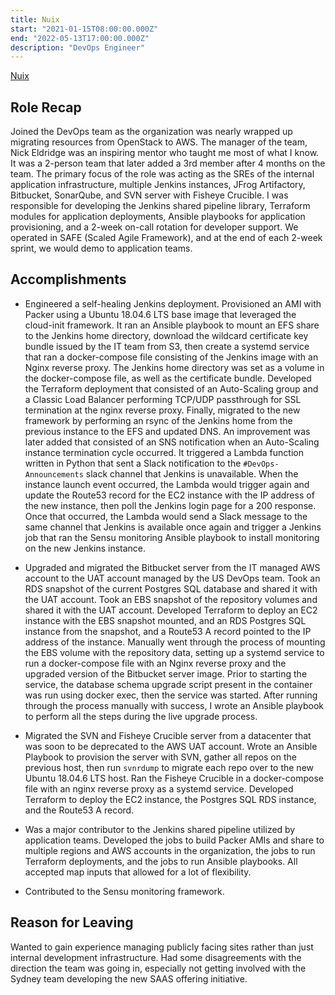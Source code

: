 ```yaml
---
title: Nuix
start: "2021-01-15T08:00:00.000Z"
end: "2022-05-13T17:00:00.000Z"
description: "DevOps Engineer"
---
```


<a href="https://www.nuix.com/" target="_blank">Nuix</a>

## Role Recap

Joined the DevOps team as the organization was nearly wrapped up migrating resources from OpenStack to AWS. The manager of the team, Nick Eldridge was an inspiring mentor who taught me most of what I know. It was a 2-person team that later added a 3rd member after 4 months on the team. The primary focus of the role was acting as the SREs of the internal application infrastructure, multiple Jenkins instances, JFrog Artifactory, Bitbucket, SonarQube, and SVN server with Fisheye Crucible. I was responsible for developing the Jenkins shared pipeline library, Terraform modules for application deployments, Ansible playbooks for application provisioning, and a 2-week on-call rotation for developer support. We operated in SAFE (Scaled Agile Framework), and at the end of each 2-week sprint, we would demo to application teams.

## Accomplishments

* Engineered a self-healing Jenkins deployment. Provisioned an AMI with Packer using a Ubuntu 18.04.6 LTS base image that leveraged the cloud-init framework. It ran an Ansible playbook to mount an EFS share to the Jenkins home directory, download the wildcard certificate key bundle issued by the IT team from S3, then create a systemd service that ran a docker-compose file consisting of the Jenkins image with an Nginx reverse proxy. The Jenkins home directory was set as a volume in the docker-compose file, as well as the certificate bundle. Developed the Terraform deployment that consisted of an Auto-Scaling group and a Classic Load Balancer performing TCP/UDP passthrough for SSL termination at the nginx reverse proxy. Finally, migrated to the new framework by performing an rsync of the Jenkins home from the previous instance to the EFS and updated DNS. An improvement was later added that consisted of an SNS notification when an Auto-Scaling instance termination cycle occurred. It triggered a Lambda function written in Python that sent a Slack notification to the `#DevOps-Announcements` slack channel that Jenkins is unavailable. When the instance launch event occurred, the Lambda would trigger again and update the Route53 record for the EC2 instance with the IP address of the new instance, then poll the Jenkins login page for a 200 response. Once that occurred, the Lambda would send a Slack message to the same channel that Jenkins is available once again and trigger a Jenkins job that ran the Sensu monitoring Ansible playbook to install monitoring on the new Jenkins instance.

* Upgraded and migrated the Bitbucket server from the IT managed AWS account to the UAT account managed by the US DevOps team. Took an RDS snapshot of the current Postgres SQL database and shared it with the UAT account. Took an EBS snapshot of the repository volumes and shared it with the UAT account. Developed Terraform to deploy an EC2 instance with the EBS snapshot mounted, and an RDS Postgres SQL instance from the snapshot, and a Route53 A record pointed to the IP address of the instance. Manually went through the process of mounting the EBS volume with the repository data, setting up a systemd service to run a docker-compose file with an Nginx reverse proxy and the upgraded version of the Bitbucket server image. Prior to starting the service, the database schema upgrade script present in the container was run using docker exec, then the service was started. After running through the process manually with success, I wrote an Ansible playbook to perform all the steps during the live upgrade process.

* Migrated the SVN and Fisheye Crucible server from a datacenter that was soon to be deprecated to the AWS UAT account. Wrote an Ansible Playbook to provision the server with SVN, gather all repos on the previous host, then run `svnrdump` to migrate each repo over to the new Ubuntu 18.04.6 LTS host. Ran the Fisheye Crucible in a docker-compose file with an nginx reverse proxy as a systemd service. Developed Terraform to deploy the EC2 instance, the Postgres SQL RDS instance, and the Route53 A record.

* Was a major contributor to the Jenkins shared pipeline utilized by application teams. Developed the jobs to build Packer AMIs and share to multiple regions and AWS accounts in the organization, the jobs to run Terraform deployments, and the jobs to run Ansible playbooks. All accepted map inputs that allowed for a lot of flexibility.

* Contributed to the Sensu monitoring framework.

## Reason for Leaving

Wanted to gain experience managing publicly facing sites rather than just internal development infrastructure. Had some disagreements with the direction the team was going in, especially not getting involved with the Sydney team developing the new SAAS offering initiative.
